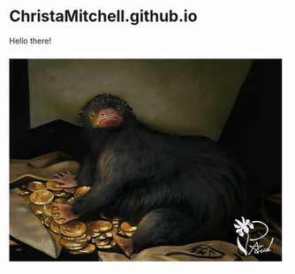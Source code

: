 # ChristaMitchell.github.io

Hello there!  

![Niffler](https://github.com/ChristaMitchell/ChristaMitchell.github.io/blob/main/Niffler%20Crop.jpg)
